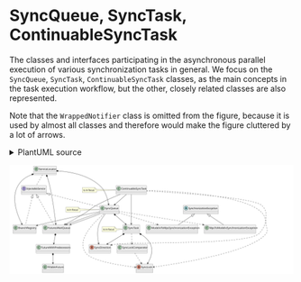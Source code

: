 # SyncQueue, SyncTask, ContinuableSyncTask

The classes and interfaces participating in the asynchronous parallel execution of various synchronization tasks in general. We focus on the `SyncQueue`, `SyncTask`, `ContinuableSyncTask` classes, as the main concepts in the task execution workflow, but the other, closely related classes are also represented.

Note that the `WrappedNotifier` class is omitted from the figure, because it is used by almost all classes and therefore would make the figure cluttered by a lot of arrows.

<details>
<summary>PlantUML source</summary>
<pre>
@startuml
'Entities'
interface "InjectableService" as injectableService
class "ServiceLocator" as serviceLocator
class "SyncQueue" as syncQueue
class "FuturesWaitQueue" as futuresWaitQueue
class "BranchRegistry" as branchRegistry

class "SyncTask" as syncTask
class "ContinuableSyncTask" as continuableSyncTask

enum "SyncDirection" as syncDirection
enum "SyncLock" as syncLock
class "SyncLockComparator" as syncLockComparator

abstract class "SynchronizationException" as synchronizationException
class "MpsToModelixSynchronizationException" as mpsToModelixSynchronizationException
class "ModelixToMpsSynchronizationException" as modelixToMpsSynchronizationException

class "FutureWithPredecessors" as futureWithPredecessors
class "FillableFuture" as fillableFuture

'Relations'
injectableService <|.. syncQueue
injectableService <|.. futuresWaitQueue
injectableService <|.. branchRegistry

synchronizationException <|-- mpsToModelixSynchronizationException
synchronizationException <|-- modelixToMpsSynchronizationException

serviceLocator *--> syncQueue
serviceLocator *--> futuresWaitQueue
serviceLocator *--> branchRegistry
serviceLocator .. injectableService

syncQueue --> futuresWaitQueue
syncQueue --> syncDirection
syncQueue *--> syncTask
syncQueue --> branchRegistry
syncQueue --> futuresWaitQueue
syncQueue ..> syncLock
syncQueue ..> mpsToModelixSynchronizationException
syncQueue ..> modelixToMpsSynchronizationException

syncTask *--> syncLock
syncTask ..> syncLockComparator
syncTask *--> syncDirection

syncLockComparator ..> syncLock

continuableSyncTask --> syncTask
continuableSyncTask --> syncQueue
continuableSyncTask --> futuresWaitQueue
continuableSyncTask ..> syncLock
continuableSyncTask ..> syncDirection

futuresWaitQueue *--> futureWithPredecessors

futureWithPredecessors *--> fillableFuture

'Notes'
note left of syncQueue: is in focus
note left of syncTask: is in focus
note left of continuableSyncTask: is in focus

@enduml
</pre>
</details>

![](SyncQueue-SyncTask-ContinuableSyncTask.svg)
